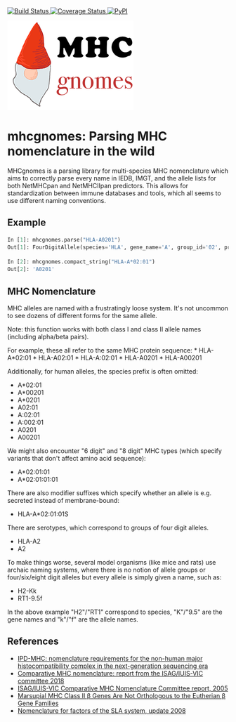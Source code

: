 <a href="https://travis-ci.org/openvax/mhcgnomes">
    <img src="https://travis-ci.com/til-unc/mhcgnomes.svg?branch=main" alt="Build Status" />
</a>
<a href="https://coveralls.io/github/openvax/mhcgnomes?branch=master">
    <img src="https://coveralls.io/repos/til-unc/mhcgnomes/badge.svg?branch=main&service=github" alt="Coverage Status" />
</a>
<a href="https://pypi.python.org/pypi/mhcgnomes/">
    <img src="https://img.shields.io/pypi/v/mhcgnomes.svg?maxAge=1000" alt="PyPI" />
</a>


![](gnome-red-text.png)

# mhcgnomes: Parsing MHC nomenclature in the wild

MHCgnomes is a parsing library for multi-species MHC nomenclature which
aims to correctly parse every name in IEDB, IMGT, and the allele lists
for both NetMHCpan and NetMHCIIpan predictors. This allows for standardization
between immune databases and tools, which all seems to use different naming
conventions.

## Example

```python
In [1]: mhcgnomes.parse("HLA-A0201")
Out[1]: FourDigitAllele(species='HLA', gene_name='A', group_id='02', protein_id='01')

In [2]: mhcgnomes.compact_string("HLA-A*02:01")
Out[2]: 'A0201'
```

## MHC Nomenclature

MHC alleles are named with a frustratingly loose system. It's not uncommon
to see dozens of different forms for the same allele.

Note: this function works with both class I and class II allele names (including
alpha/beta pairs).

For example, these all refer to the same MHC protein sequence:
    * HLA-A\*02:01
    * HLA-A02:01
    * HLA-A:02:01
    * HLA-A0201
    * HLA-A00201

Additionally, for human alleles, the species prefix is often omitted:
* A\*02:01
* A\*00201
* A\*0201
* A02:01
* A:02:01
* A:002:01
* A0201
* A00201

We might also encounter "6 digit" and "8 digit" MHC types (which specify
variants that don't affect amino acid sequence):

* A\*02:01:01
* A\*02:01:01:01

There are also modifier suffixes which specify whether an allele
is e.g. secreted instead of membrane-bound:

* HLA-A\*02:01:01S

There are serotypes, which correspond to groups of four digit alleles.
* HLA-A2
* A2

To make things worse, several model organisms (like mice and rats) use archaic
naming systems, where there is no notion of allele groups or four/six/eight
digit alleles but every allele is simply given a name, such as:
* H2-Kk
* RT1-9.5f

In the above example "H2"/"RT1" correspond to species, "K"/"9.5" are
the gene names and "k"/"f" are the allele names.

## References

* [IPD-MHC: nomenclature requirements for the non-human major histocompatibility complex in the next-generation sequencing era](https://link.springer.com/article/10.1007%2Fs00251-018-1072-4)
* [Comparative MHC nomenclature: report from the ISAG/IUIS-VIC committee 2018]()
* [ISAG/IUIS-VIC Comparative MHC Nomenclature
Committee report, 2005](https://link.springer.com/content/pdf/10.1007%2Fs00251-005-0071-4.pdf)
* [Marsupial MHC Class II β Genes Are Not Orthologous to the Eutherian β Gene Families]()
* [Nomenclature for factors of the SLA system, update 2008](https://www.ncbi.nlm.nih.gov/pubmed/19317739)
